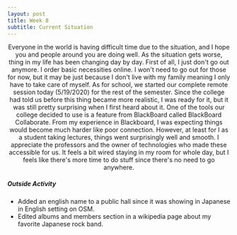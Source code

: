 ```yaml
---
layout: post
title: Week 8
subtitle: Current Situation
---
```



<p align="center">
    Everyone in the world is having difficult time due to the situation, and I
    hope you and people around you are doing well. As the situation gets worse,
    thing in my life has been changing day by day. First of all, I just don't go
    out anymore. I order basic necessities online. I won't need to go out for
    those for now, but it may be just because I don't live with my family meaning
    I only have to take care of myself. As for school, we started our complete
    remote session today (5/19/2020) for the rest of the semester. Since the
    college had told us before this thing became more realistic, I was ready
    for it, but it was still pretty surprising when I first heard about it. One
    of the tools our college decided to use is a feature from BlackBoard called
    BlackBoard Collaborate.
    From my experience in Blackboard, I was expecting things would become much
    harder like poor connection. However, at least for I as a student taking
    lectures, things went surprisingly well and smooth. I appreciate
    the professors and the owner of technologies who made these accessible for
    us.
    It feels a bit wired staying in my room for whole day, but I feels
    like there's more time to do stuff since there's no need to go anywhere.
</p>

##### Outside Activity
-  Added an english name to a public hall since it was showing in Japanese in
English setting on OSM.
- Edited albums and members section in a wikipedia page about my favorite Japanese rock band.
